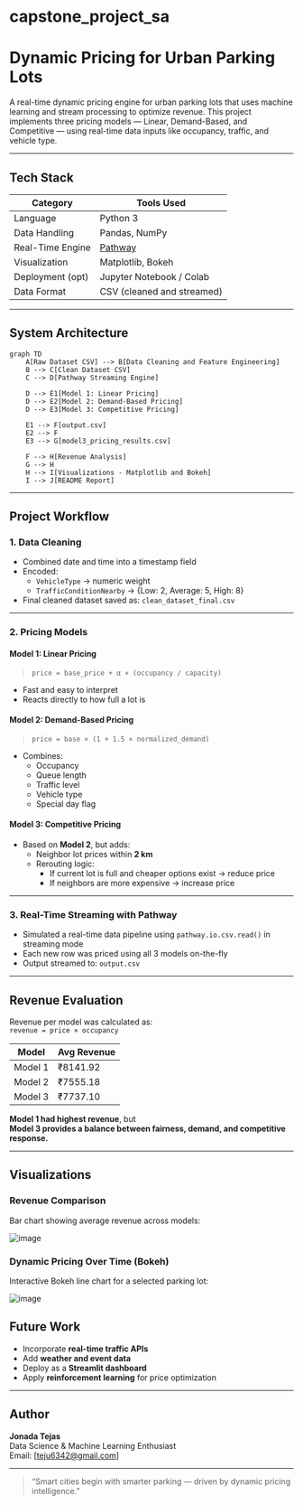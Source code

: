 # **capstone_project_sa**
#  Dynamic Pricing for Urban Parking Lots


A real-time dynamic pricing engine for urban parking lots that uses machine learning and stream processing to optimize revenue. This project implements three pricing models — Linear, Demand-Based, and Competitive — using real-time data inputs like occupancy, traffic, and vehicle type.

---

##  Tech Stack

| Category         | Tools Used                           |
|------------------|--------------------------------------|
| Language         | Python 3                              |
| Data Handling    | Pandas, NumPy                         |
| Real-Time Engine | [Pathway](https://pathway.com)        |
| Visualization    | Matplotlib, Bokeh                     |
| Deployment (opt) | Jupyter Notebook / Colab              |
| Data Format      | CSV (cleaned and streamed)            |

---

##  System Architecture

```mermaid
graph TD
    A[Raw Dataset CSV] --> B[Data Cleaning and Feature Engineering]
    B --> C[Clean Dataset CSV]
    C --> D[Pathway Streaming Engine]

    D --> E1[Model 1: Linear Pricing]
    D --> E2[Model 2: Demand-Based Pricing]
    D --> E3[Model 3: Competitive Pricing]

    E1 --> F[output.csv]
    E2 --> F
    E3 --> G[model3_pricing_results.csv]

    F --> H[Revenue Analysis]
    G --> H
    H --> I[Visualizations - Matplotlib and Bokeh]
    I --> J[README Report]
```

---

##  Project Workflow

### 1.  Data Cleaning
- Combined date and time into a timestamp field
- Encoded:
  - `VehicleType` → numeric weight
  - `TrafficConditionNearby` → {Low: 2, Average: 5, High: 8}
- Final cleaned dataset saved as: `clean_dataset_final.csv`

---

### 2.  Pricing Models

####  Model 1: Linear Pricing
> `price = base_price + α × (occupancy / capacity)`

- Fast and easy to interpret
- Reacts directly to how full a lot is

####  Model 2: Demand-Based Pricing
> `price = base × (1 + 1.5 × normalized_demand)`

- Combines:
  - Occupancy
  - Queue length
  - Traffic level
  - Vehicle type
  - Special day flag

####  Model 3: Competitive Pricing
- Based on **Model 2**, but adds:
  - Neighbor lot prices within **2 km**
  - Rerouting logic:
    - If current lot is full and cheaper options exist → reduce price
    - If neighbors are more expensive → increase price

---

### 3.  Real-Time Streaming with Pathway

- Simulated a real-time data pipeline using `pathway.io.csv.read()` in streaming mode
- Each new row was priced using all 3 models on-the-fly
- Output streamed to: `output.csv`

---

##  Revenue Evaluation

Revenue per model was calculated as:  
`revenue = price × occupancy`

| Model     | Avg Revenue |
|-----------|-------------|
| Model 1   | ₹8141.92    |
| Model 2   | ₹7555.18    |
| Model 3   | ₹7737.10    |

 **Model 1 had highest revenue**, but  
 **Model 3 provides a balance between fairness, demand, and competitive response.**

---

##  Visualizations

###  Revenue Comparison

Bar chart showing average revenue across models:

![image](https://github.com/user-attachments/assets/738b084a-f3de-4cca-b5a9-b1ac985fe06d)


###  Dynamic Pricing Over Time (Bokeh)

Interactive Bokeh line chart for a selected parking lot:

![image](https://github.com/user-attachments/assets/2d6ce466-60ba-4d27-9fbb-4ca12277c572)




##  Future Work

- Incorporate **real-time traffic APIs**
- Add **weather and event data**
- Deploy as a **Streamlit dashboard**
- Apply **reinforcement learning** for price optimization

---

##  Author

**Jonada Tejas**  
 Data Science & Machine Learning Enthusiast  
 Email: [teju6342@gmail.com]

---

> “Smart cities begin with smarter parking — driven by dynamic pricing intelligence.”



